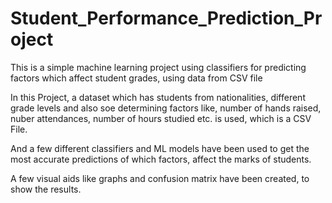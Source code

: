 # Student_Performance_Prediction_Project
This is a simple machine learning project using classifiers for predicting factors which affect student grades, using data from CSV file

In this Project, a dataset which has students from nationalities, different grade levels and also soe determining factors like,
number of hands raised, nuber attendances, number of hours studied etc. is used, which is a CSV File.

And a few different classifiers and ML models have been used to get the most accurate predictions of which factors,
affect the marks of students.

A few visual aids like graphs and confusion matrix have been created, to show the results.
